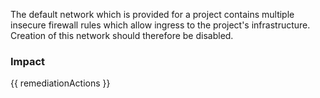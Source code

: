 
The default network which is provided for a project contains multiple insecure firewall rules which allow ingress to the project's infrastructure. Creation of this network should therefore be disabled.


### Impact
<!-- Add Impact here -->

<!-- DO NOT CHANGE -->
{{ remediationActions }}


